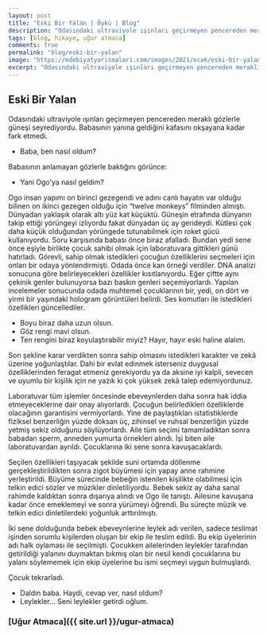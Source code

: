 ```yaml
---
layout: post
title: "Eski Bir Yalan | Öykü | Blog"
description: "Odasındaki ultraviyole ışınları geçirmeyen pencereden meraklı gözlerle güneşi seyrediyordu."
tags: [blog, hikaye, uğur atmaca]
comments: true
permalink: "blog/eski-bir-yalan"
image: "https://edebiyatyarismalari.com/images/2021/ocak/eski-bir-yalan.jpg"
excerpt: "Odasındaki ultraviyole ışınları geçirmeyen pencereden meraklı gözlerle güneşi seyrediyordu."
---
```


## Eski Bir Yalan
Odasındaki ultraviyole ışınları geçirmeyen pencereden meraklı gözlerle güneşi seyrediyordu. Babasının yanına geldiğini kafasını okşayana kadar fark etmedi.  

- Baba, ben nasıl oldum?  

Babasının anlamayan gözlerle baktığını görünce:  

- Yani Ogo’ya nasıl geldim?  

Ogo insan yapımı on birinci gezegendi ve adını canlı hayatın var olduğu bilinen on ikinci gezegen olduğu için “twelve monkeys” filminden almıştı. Dünyadan yaklaşık olarak altı yüz kat küçüktü. Güneşin etrafında dünyanın takip ettiği yörüngeyi izliyordu fakat dünyadan üç ay gerideydi. Kütlesi çok daha küçük olduğundan yörüngede tutunabilmek için roket gücü kullanıyordu.
Soru karşısında babası önce biraz afalladı. Bundan yedi sene önce eşiyle birlikte çocuk sahibi olmak için laboratuvara gittikleri günü hatırladı. Görevli, sahip olmak istedikleri çocuğun özelliklerini seçmeleri için onları bir odaya yönlendirmişti. Odada önce kan örneği verdiler. DNA analizi sonucuna göre belirleyecekleri özellikler kısıtlanıyordu. Eğer çiftte aynı çekinik genler bulunuyorsa bazı baskın genleri seçemiyorlardı. Yapılan incelemeler sonucunda odada muhtemel çocuklarının bir, yedi, on dört ve yirmi bir yaşındaki hologram görüntüleri belirdi. Ses komutları ile istedikleri özellikleri güncellediler.  

- Boyu biraz daha uzun olsun.
- Göz rengi mavi olsun.
- Ten rengini biraz koyulaştırabilir miyiz? Hayır, hayır eski haline alalım.  

Son şekline karar verdikten sonra sahip olmasını istedikleri karakter ve zekâ üzerine yoğunlaştılar. Dahi bir evlat edinmek isterseniz duygusal özelliklerinden feragat etmeniz gerekiyordu ya da aksine iyi kalpli, sevecen ve uyumlu bir kişilik için ne yazık ki çok yüksek zekâ talep edemiyordunuz.  

Laboratuvar tüm işlemler öncesinde ebeveynlerden daha sonra hak iddia etmeyeceklerine dair onay alıyorlardı. Çocuğun belirledikleri özelliklerde olacağının garantisini vermiyorlardı. Yine de paylaştıkları istatistiklerde fiziksel benzerliğin yüzde doksan üç, zihinsel ve ruhsal benzerliğin yüzde yetmiş sekiz olduğunu söylüyorlardı.
Aile tüm seçimi tamamladıktan sonra babadan sperm, anneden yumurta örnekleri alındı. İşi biten aile laboratuvardan ayrıldı. Çocuklarına iki sene sonra kavuşacaklardı.  

Seçilen özellikleri taşıyacak şekilde suni ortamda döllenme gerçekleştirildikten sonra zigot büyümesi için yapay anne rahmine yerleştirildi. Büyüme sürecinde bebeğin istenilen kişilikte olabilmesi için telkin edici sözler ve müzikler dinletiliyordu. Bebek sekiz ay daha sanal rahimde kaldıktan sonra dışarıya alındı ve Ogo ile tanıştı. Ailesine kavuşana kadar önce emeklemeyi ve sonra yürümeyi öğrendi. Bu süreçte müzik ve telkin edici dinletilerdeki yoğunluk arttırılmıştı.  

İki sene dolduğunda bebek ebeveynlerine leylek adı verilen, sadece teslimat işinden sorumlu kişilerden oluşan bir ekip ile teslim edildi. Bu ekip üyelerinin adı halk oylaması ile seçilmişti. Çocukken ailelerinden leylekler tarafından getirildiği yalanını duymaktan bıkmış olan bir nesil kendi çocuklarına bu yalanı söylememek için ekip üyelerine bu ismi seçmeyi uygun bulmuşlardı.  

Çocuk tekrarladı.  
- Daldın baba. Haydi, cevap ver, nasıl oldum?
- Leylekler… Seni leylekler getirdi oğlum.

### [Uğur Atmaca]({{ site.url }}/ugur-atmaca)